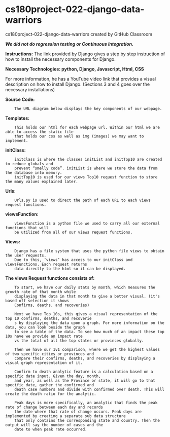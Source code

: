 # cs180project-022-django-data-warriors
cs180project-022-django-data-warriors created by GitHub Classroom

***We did not do regression testing or Continuous Integration.***

**Instructions:**
The link provided by Django gives a step by step instruction of how to install the necessary components for Django.


**Necessary Technologies: python, Django, Javascript, Html, CSS** 

For more information, he has a YouTube video link that provides a visual description on how to install Django. (Sections 3 and 4 goes over the necessary installations)

**Source Code:** 

		The UML diagram below displays the key components of our webpage.

**Templates:**

		This holds our html for each webpage url. Within our html we are able to access the static file 
		that holds our css as well as img (images) we may want to implement.

**initClass:**

		initClass is where the classes initList and initTop10 are created to reduce globals and 
		prevent “smelly code”. initList is where we store the data from the database into memory. 
		initTop10 is used for our views Top10 request function to store the many values explained later.


**Urls:**

		Urls.py is used to direct the path of each URL to each views request functions.

**viewsFunction:**

		viewsFunction is a python file we used to carry all our external functions that will
		be utilized from all of our views request functions. 

**Views:**

		Django has a file system that uses the python file views to obtain the user requests.
		Due to this, ‘views’ has access to our initClass and viewsFunctions. Each request returns
		data directly to the html so it can be displayed. 

**The views Request functions consists of:**

		To start, we have our daily stats by month, which measures the growth rate of that month while
		displaying the data in that month to give a better visual. (it's based off selection it shows 
		Confirms, deaths, and recoveries) 
	
		Next we have Top 10s, this gives a visual representation of the top 10 confirms, deaths, and recoverie
		s by displaying the data upon a graph. For more information on the data, you can look beside the graph
		to see a table of the data. To see how much of an impact these top 10s have we provide an impact rate
		vs the total of all the top states or provinces globally.

		Then we have our 1v1 comparison, where we get the highest values of two specific cities or provinces and 
		compare their confirms, deaths, and recoveries by displaying a visual graph representation of it.	

		Confirm to death analytic feature is a calculation based on a specific date input. Given the day, month,
		and year, as well as the Province or state, it will go to that specific date, gather the confirmed and 
		death case numbers and divide with confirmed over death. This will create the death ratio for the analytic.

		Peak days is more specifically, an analytic that finds the peak rate of change between each day and records 
		the date where that rate of change occurs. Peak days are implemented by creating a separate sub data structure 
		that only contains the corresponding state and country. Then the output will say the number of cases and the 
		date to when peak rate occurred.
